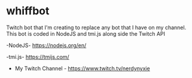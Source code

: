 # whiffbot

Twitch bot that I'm creating to replace any bot that I have on my channel.
This bot is coded in NodeJS and tmi.js along side the Twitch API

-NodeJS-
https://nodejs.org/en/

-tmi.js-
https://tmijs.com/

- My Twitch Channel -
https://www.twitch.tv/nerdynyxie
